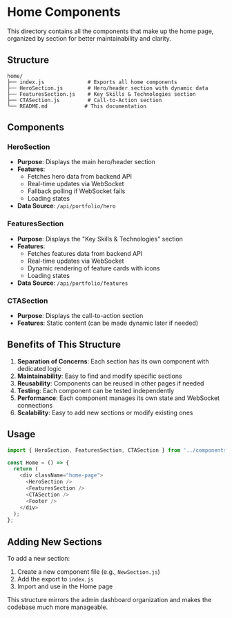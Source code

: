 # Home Components

This directory contains all the components that make up the home page, organized by section for better maintainability and clarity.

## Structure

```
home/
├── index.js              # Exports all home components
├── HeroSection.js        # Hero/header section with dynamic data
├── FeaturesSection.js    # Key Skills & Technologies section
├── CTASection.js         # Call-to-Action section
└── README.md            # This documentation
```

## Components

### HeroSection
- **Purpose**: Displays the main hero/header section
- **Features**: 
  - Fetches hero data from backend API
  - Real-time updates via WebSocket
  - Fallback polling if WebSocket fails
  - Loading states
- **Data Source**: `/api/portfolio/hero`

### FeaturesSection
- **Purpose**: Displays the "Key Skills & Technologies" section
- **Features**:
  - Fetches features data from backend API
  - Real-time updates via WebSocket
  - Dynamic rendering of feature cards with icons
  - Loading states
- **Data Source**: `/api/portfolio/features`

### CTASection
- **Purpose**: Displays the call-to-action section
- **Features**: Static content (can be made dynamic later if needed)

## Benefits of This Structure

1. **Separation of Concerns**: Each section has its own component with dedicated logic
2. **Maintainability**: Easy to find and modify specific sections
3. **Reusability**: Components can be reused in other pages if needed
4. **Testing**: Each component can be tested independently
5. **Performance**: Each component manages its own state and WebSocket connections
6. **Scalability**: Easy to add new sections or modify existing ones

## Usage

```javascript
import { HeroSection, FeaturesSection, CTASection } from '../components/home';

const Home = () => {
  return (
    <div className="home-page">
      <HeroSection />
      <FeaturesSection />
      <CTASection />
      <Footer />
    </div>
  );
};
```

## Adding New Sections

To add a new section:

1. Create a new component file (e.g., `NewSection.js`)
2. Add the export to `index.js`
3. Import and use in the Home page

This structure mirrors the admin dashboard organization and makes the codebase much more manageable. 